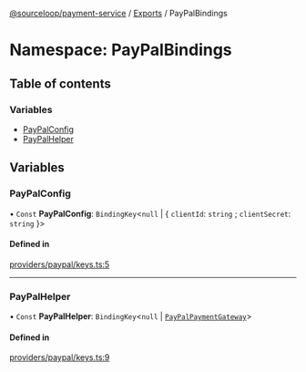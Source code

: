 [@sourceloop/payment-service](../README.md) / [Exports](../modules.md) / PayPalBindings

# Namespace: PayPalBindings

## Table of contents

### Variables

- [PayPalConfig](PayPalBindings.md#paypalconfig)
- [PayPalHelper](PayPalBindings.md#paypalhelper)

## Variables

### PayPalConfig

• `Const` **PayPalConfig**: `BindingKey`<``null`` \| { `clientId`: `string` ; `clientSecret`: `string`  }\>

#### Defined in

[providers/paypal/keys.ts:5](https://github.com/sourcefuse/loopback4-microservice-catalog/blob/089fc2dc0/services/payment-service/src/providers/paypal/keys.ts#L5)

___

### PayPalHelper

• `Const` **PayPalHelper**: `BindingKey`<``null`` \| [`PayPalPaymentGateway`](../interfaces/PayPalPaymentGateway.md)\>

#### Defined in

[providers/paypal/keys.ts:9](https://github.com/sourcefuse/loopback4-microservice-catalog/blob/089fc2dc0/services/payment-service/src/providers/paypal/keys.ts#L9)
